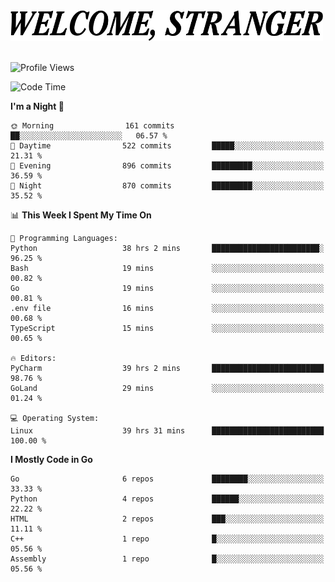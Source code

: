 <div>
  <picture>
    <source media="(prefers-color-scheme: dark)" srcset="./headers/welcome_white.png">
    <img alt="WELCOME, STRANGER" src="./headers/welcome.png" width="500">
  </picture>
</div>

<br>

![Profile Views](https://komarev.com/ghpvc/?username=darleet&color=blue)

<!--START_SECTION:waka-->
![Code Time](http://img.shields.io/badge/Code%20Time-411%20hrs%204%20mins-blue)

**I'm a Night 🦉** 

```text
🌞 Morning                161 commits         ██░░░░░░░░░░░░░░░░░░░░░░░   06.57 % 
🌆 Daytime                522 commits         █████░░░░░░░░░░░░░░░░░░░░   21.31 % 
🌃 Evening                896 commits         █████████░░░░░░░░░░░░░░░░   36.59 % 
🌙 Night                  870 commits         █████████░░░░░░░░░░░░░░░░   35.52 % 
```


📊 **This Week I Spent My Time On** 

```text
💬 Programming Languages: 
Python                   38 hrs 2 mins       ████████████████████████░   96.25 % 
Bash                     19 mins             ░░░░░░░░░░░░░░░░░░░░░░░░░   00.82 % 
Go                       19 mins             ░░░░░░░░░░░░░░░░░░░░░░░░░   00.81 % 
.env file                16 mins             ░░░░░░░░░░░░░░░░░░░░░░░░░   00.68 % 
TypeScript               15 mins             ░░░░░░░░░░░░░░░░░░░░░░░░░   00.65 % 

🔥 Editors: 
PyCharm                  39 hrs 2 mins       █████████████████████████   98.76 % 
GoLand                   29 mins             ░░░░░░░░░░░░░░░░░░░░░░░░░   01.24 % 

💻 Operating System: 
Linux                    39 hrs 31 mins      █████████████████████████   100.00 % 
```

**I Mostly Code in Go** 

```text
Go                       6 repos             ████████░░░░░░░░░░░░░░░░░   33.33 % 
Python                   4 repos             ██████░░░░░░░░░░░░░░░░░░░   22.22 % 
HTML                     2 repos             ███░░░░░░░░░░░░░░░░░░░░░░   11.11 % 
C++                      1 repo              █░░░░░░░░░░░░░░░░░░░░░░░░   05.56 % 
Assembly                 1 repo              █░░░░░░░░░░░░░░░░░░░░░░░░   05.56 % 
```




<!--END_SECTION:waka-->
